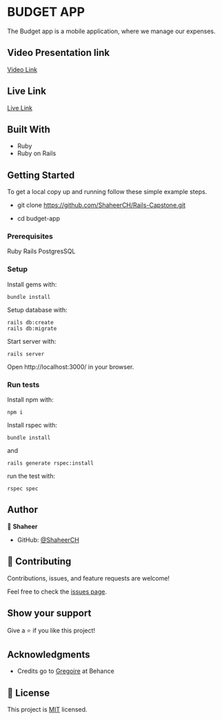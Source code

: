 # BUDGET APP

The Budget app is a mobile application, where we manage our expenses.

## Video Presentation link
[Video Link]("https://lovely-syrniki-00c0ff.netlify.app")


## Live Link
[Live Link]("https://lovely-syrniki-00c0ff.netlify.app")

## Built With

- Ruby
- Ruby on Rails


## Getting Started

To get a local copy up and running follow these simple example steps.

- git clone https://github.com/ShaheerCH/Rails-Capstone.git

- cd budget-app


### Prerequisites

Ruby
Rails
PostgresSQL


### Setup

Install gems with:

```
bundle install
```

Setup database with:

```
rails db:create
rails db:migrate
```

Start server with:

```
rails server
```

Open http://localhost:3000/ in your browser.


### Run tests

Install npm with:

```
npm i
```

Install rspec with:

```
bundle install
```

and

```
rails generate rspec:install
```

run the test with:

```
rspec spec
```

## Author

👤 **Shaheer**

- GitHub: [@ShaheerCH](https://github.com/ShaheerCH)


## 🤝 Contributing

Contributions, issues, and feature requests are welcome!

Feel free to check the [issues page](https://github.com/ShaheerCH/Rails-Capstone/issues).


## Show your support

Give a ⭐️ if you like this project!


## Acknowledgments

- Credits go to [Gregoire](https://www.behance.net/gallery/19759151/Snapscan-iOs-design-and-branding?tracking_source=) at Behance


## 📝 License

This project is [MIT](./LICENCE) licensed.
